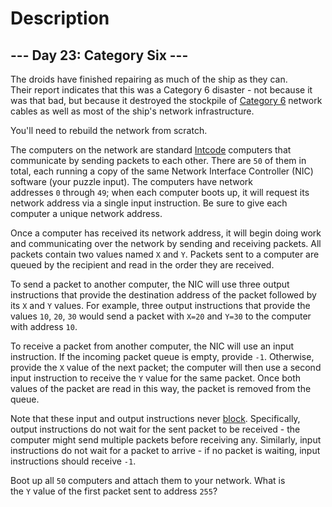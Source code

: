 # Description

--- Day 23: Category Six ---
----------------------------

The droids have finished repairing as much of the ship as they can. Their report indicates that this was a Category 6 disaster - not because it was that bad, but because it destroyed the stockpile of [Category 6](https://en.wikipedia.org/wiki/Category_6_cable) network cables as well as most of the ship's network infrastructure.

You'll need to rebuild the network from scratch.

The computers on the network are standard [Intcode](https://adventofcode.com/2019/day/9) computers that communicate by sending packets to each other. There are `50` of them in total, each running a copy of the same Network Interface Controller (NIC) software (your puzzle input). The computers have network addresses `0` through `49`; when each computer boots up, it will request its network address via a single input instruction. Be sure to give each computer a unique network address.

Once a computer has received its network address, it will begin doing work and communicating over the network by sending and receiving packets. All packets contain two values named `X` and `Y`. Packets sent to a computer are queued by the recipient and read in the order they are received.

To send a packet to another computer, the NIC will use three output instructions that provide the destination address of the packet followed by its `X` and `Y` values. For example, three output instructions that provide the values `10`, `20`, `30` would send a packet with `X=20` and `Y=30` to the computer with address `10`.

To receive a packet from another computer, the NIC will use an input instruction. If the incoming packet queue is empty, provide `-1`. Otherwise, provide the `X` value of the next packet; the computer will then use a second input instruction to receive the `Y` value for the same packet. Once both values of the packet are read in this way, the packet is removed from the queue.

Note that these input and output instructions never [block](https://en.wikipedia.org/wiki/Blocking_(computing)). Specifically, output instructions do not wait for the sent packet to be received - the computer might send multiple packets before receiving any. Similarly, input instructions do not wait for a packet to arrive - if no packet is waiting, input instructions should receive `-1`.

Boot up all `50` computers and attach them to your network. What is the `Y` value of the first packet sent to address `255`?